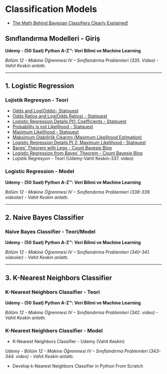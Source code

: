 # Classification Models
* [The Math Behind Bayesian Classifiers Clearly Explained!](https://www.youtube.com/watch?v=lFJbZ6LVxN8)

## Sınıflandırma Modelleri - Giriş
**Udemy - (50 Saat) Python A-Z™: Veri Bilimi ve Machine Learning**

*Bölüm 12 - Makine Öğrenmesi IV – Sınıflandırma Problemleri (335. Video) - Vahit Keskin anlattı.* 

____
## 1. Logistic Regression
### Lojistik Regresyon - Teori
* [Odds and Log(Odds)- Statquest](https://www.youtube.com/watch?v=ARfXDSkQf1Y)
* [Odds Ratios and Log(Odds Ratios) - Statquest](https://www.youtube.com/watch?v=8nm0G-1uJzA&t=38s)
* [Logistic Regression Details Pt1: Coefficients - Statquest](https://www.youtube.com/watch?v=vN5cNN2-HWE)
* [Probability is not Likelihood - Statquest](https://www.youtube.com/watch?v=pYxNSUDSFH4)
* [Maximum Likelihood - Statquest](https://www.youtube.com/watch?v=XepXtl9YKwc)
* [Maksimum Olabilirlik Çıkarımı (Maximum Likelihood Estimation)](https://medium.com/rick-sanchez-cs/maksimum-olabilirlik-%C3%A7%C4%B1kar%C4%B1m%C4%B1-maximum-likelihood-estimation-1b9d7312d1bd)
* [Logistic Regression Details Pt 2: Maximum Likelihood - Statquest](https://www.youtube.com/watch?v=BfKanl1aSG0)
* [Bayes' Theorem with Lego - Count Bayesie Blog](https://www.countbayesie.com/blog/2015/2/18/bayes-theorem-with-lego)
* [Logistic Regression from Bayes' Theorem - Count Bayesie Blog](https://www.countbayesie.com/blog/2019/6/12/logistic-regression-from-bayes-theorem)
* Lojistik Regresyon - Teori (Udemy-Vahit Keskin-337. video)


### Logistic Regression - Model
**Udemy - (50 Saat) Python A-Z™: Veri Bilimi ve Machine Learning**

*Bölüm 12 - Makine Öğrenmesi IV – Sınıflandırma Problemleri (338-339. videolar) - Vahit Keskin anlattı.*

____
## 2. Naive Bayes Classifier

### Naive Bayes Classifier - Teori/Model
**Udemy - (50 Saat) Python A-Z™: Veri Bilimi ve Machine Learning**

*Bölüm 12 - Makine Öğrenmesi IV – Sınıflandırma Problemleri (340-341. videolar) - Vahit Keskin anlattı.*
____
## 3. K-Nearest Neighbors Classifier

### K-Nearest Neighbors Classifier - Teori
**Udemy - (50 Saat) Python A-Z™: Veri Bilimi ve Machine Learning**

*Bölüm 12 - Makine Öğrenmesi IV – Sınıflandırma Problemleri (342. video) - Vahit Keskin anlattı.*

### K-Nearest Neighbors Classifier - Model

* K-Nearest Neighbors Classifier - Udemy (Vahit Keskin)

*Udemy - Bölüm 12 - Makine Öğrenmesi IV – Sınıflandırma Problemleri (343-344. video) - Vahit Keskin anlattı.*
* Develop k-Nearest Neighbors Classifier in Python From Scratch


